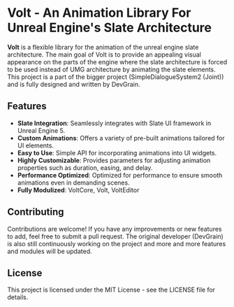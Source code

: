 # Volt - An Animation Library For Unreal Engine's Slate Architecture

**Volt** is a flexible library for the animation of the unreal engine slate architecture.
The main goal of Volt is to provide an appealing visual appearance on the parts of the engine where the slate architecture is forced to be used instead of UMG architecture by animating the slate elements.
This project is a part of the bigger project (SimpleDialogueSystem2 (Joint)) and is fully designed and written by DevGrain.

## Features 
- **Slate Integration**: Seamlessly integrates with Slate UI framework in Unreal Engine 5. 
- **Custom Animations**: Offers a variety of pre-built animations tailored for UI elements.
- **Easy to Use**: Simple API for incorporating animations into UI widgets. 
- **Highly Customizable**: Provides parameters for adjusting animation properties such as duration, easing, and delay. 
- **Performance Optimized**: Optimized for performance to ensure smooth animations even in demanding scenes.
- **Fully Modulized**: VoltCore, Volt, VoltEditor

## Contributing

Contributions are welcome! If you have any improvements or new features to add, feel free to submit a pull request. The original developer (DevGrain) is also still continuously working on the project and more and more features and modules will be updated.

## License

This project is licensed under the MIT License - see the LICENSE file for details.
